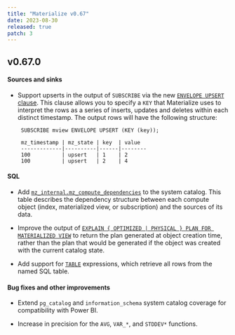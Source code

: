 ```yaml
---
title: "Materialize v0.67"
date: 2023-08-30
released: true
patch: 3
---
```


## v0.67.0

#### Sources and sinks

[//]: # "NOTE(morsapaes) This feature was released in v0.53 behind a feature
flag. The flag was raised in v0.67 for ENVELOPE UPSERT -— so mentioning it
here."

* Support upserts in the output of `SUBSCRIBE` via the new [`ENVELOPE UPSERT` clause](/sql/subscribe/#envelope-upsert).
  This clause allows you to specify a `KEY` that Materialize uses to interpret the
  rows as a series of inserts, updates and deletes within each distinct
  timestamp. The output rows will have the following structure:

  ```mzsql
   SUBSCRIBE mview ENVELOPE UPSERT (KEY (key));

   mz_timestamp | mz_state | key  | value
   -------------|----------|------|--------
   100          | upsert   | 1    | 2
   100          | upsert   | 2    | 4
  ```

#### SQL

* Add [`mz_internal.mz_compute_dependencies`](/sql/system-catalog/mz_catalog_unstable/#mz_compute_dependencies)
  to the system catalog. This table describes the dependency structure between
  each compute object (index, materialized view, or subscription) and the
  sources of its data.

* Improve the output of [`EXPLAIN { OPTIMIZED | PHYSICAL } PLAN FOR MATERIALIZED VIEW`](/sql/explain-plan/)
  to return the plan generated at object creation time, rather than the plan that
  would be generated if the object was created with the current catalog state.

* Add support for [`TABLE`](/sql/table) expressions, which retrieve all rows
  from the named SQL table.

#### Bug fixes and other improvements

* Extend `pg_catalog` and `information_schema` system catalog coverage for
  compatibility with Power BI.

* Increase in precision for the `AVG`, `VAR_*`, and `STDDEV*` functions.
